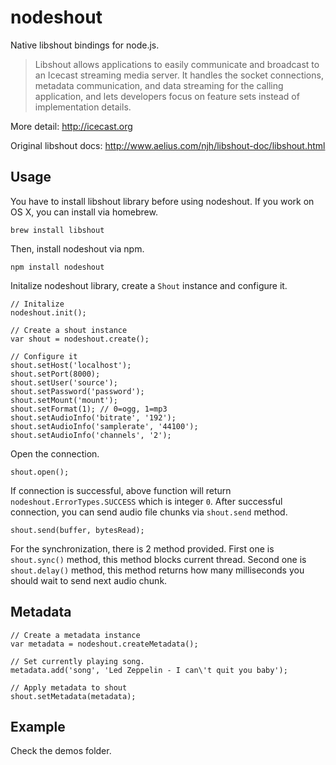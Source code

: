 nodeshout
===================
Native libshout bindings for node.js.

> Libshout allows applications to easily communicate and broadcast to an Icecast streaming media server. It handles the socket connections, metadata communication, and data streaming for the calling application, and lets developers focus on feature sets instead of implementation details.

More detail: http://icecast.org

Original libshout docs: http://www.aelius.com/njh/libshout-doc/libshout.html

Usage
-------------
You have to install libshout library before using nodeshout. If you work on OS X, you can install via homebrew.

    brew install libshout

Then, install nodeshout via npm.

    npm install nodeshout

Initalize nodeshout library, create a `Shout` instance and configure it.

    // Initalize
    nodeshout.init();

    // Create a shout instance
    var shout = nodeshout.create();

    // Configure it
    shout.setHost('localhost');
    shout.setPort(8000);
    shout.setUser('source');
    shout.setPassword('password');
    shout.setMount('mount');
    shout.setFormat(1); // 0=ogg, 1=mp3
    shout.setAudioInfo('bitrate', '192');
    shout.setAudioInfo('samplerate', '44100');
    shout.setAudioInfo('channels', '2');

Open the connection.

    shout.open();

If connection is successful, above function will return `nodeshout.ErrorTypes.SUCCESS` which is integer `0`. After successful connection, you can send audio file chunks via `shout.send` method.

    shout.send(buffer, bytesRead);

For the synchronization, there is 2 method provided. First one is `shout.sync()` method, this method blocks current thread. Second one is `shout.delay()` method, this method returns how many milliseconds you should wait to send next audio chunk.

Metadata
-------------
```
// Create a metadata instance
var metadata = nodeshout.createMetadata();

// Set currently playing song.
metadata.add('song', 'Led Zeppelin - I can\'t quit you baby');

// Apply metadata to shout
shout.setMetadata(metadata);
```

Example
-------------
Check the demos folder.
